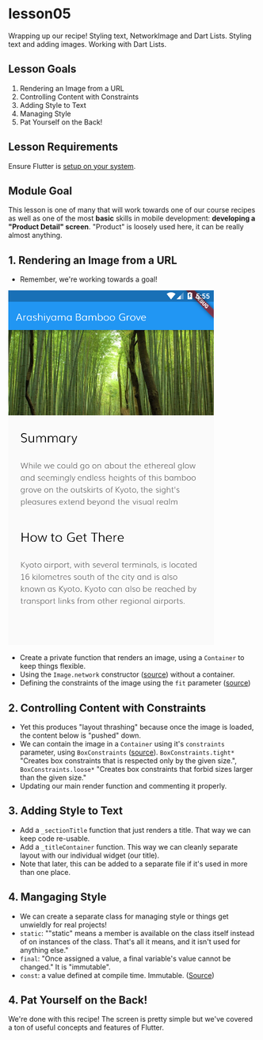 # lesson05

Wrapping up our recipe! Styling text, NetworkImage and Dart Lists.
Styling text and adding images. Working with Dart Lists.

## Lesson Goals

1. Rendering an Image from a URL
2. Controlling Content with Constraints
3. Adding Style to Text
4. Managing Style
5. Pat Yourself on the Back!

## Lesson Requirements

Ensure Flutter is [setup on your system](https://flutter.io/get-started/).

## Module Goal

This lesson is one of many that will work towards one of our course recipes as well as one of the most **basic** skills in mobile development: **developing a "Product Detail" screen**. "Product" is loosely used here, it can be really almost anything.

## 1. Rendering an Image from a URL

- Remember, we're working towards a goal!

![screenshot](lesson05-screenshot.png)

- Create a private function that renders an image, using a `Container` to keep things flexible.
- Using the `Image.network` constructor ([source](https://docs.flutter.io/flutter/widgets/Image-class.html)) without a container.
- Defining the constraints of the image using the `fit` parameter ([source](https://docs.flutter.io/flutter/painting/BoxFit-class.html))

## 2. Controlling Content with Constraints
- Yet this produces "layout thrashing" because once the image is loaded, the content below is "pushed" down.
- We can contain the image in a `Container` using it's `constraints` parameter, using `BoxConstraints` ([source](https://docs.flutter.io/flutter/rendering/BoxConstraints-class.html)). `BoxConstraints.tight*` "Creates box constraints that is respected only by the given size.", `BoxConstraints.loose*` "Creates box constraints that forbid sizes larger than the given size."
- Updating our main render function and commenting it properly.
   
## 3. Adding Style to Text

- Add a `_sectionTitle` function that just renders a title. That way we can keep code re-usable.
- Add a `_titleContainer` function. This way we can cleanly separate layout with our individual widget (our title). 
- Note that later, this can be added to a separate file if it's used in more than one place.

## 4. Mangaging Style

- We can create a separate class for managing style or things get unwieldly for real projects!
- `static`: ""static" means a member is available on the class itself instead of on instances of the class. That's all it means, and it isn't used for anything else."
- `final`: "Once assigned a value, a final variable's value cannot be changed." It is "immutable".
- `const`: a value defined at compile time. Immutable. ([Source](https://news.dartlang.org/2012/06/const-static-final-oh-my.html))

## 4. Pat Yourself on the Back!

We're done with this recipe! The screen is pretty simple but we've covered a ton of useful concepts and features of Flutter. 